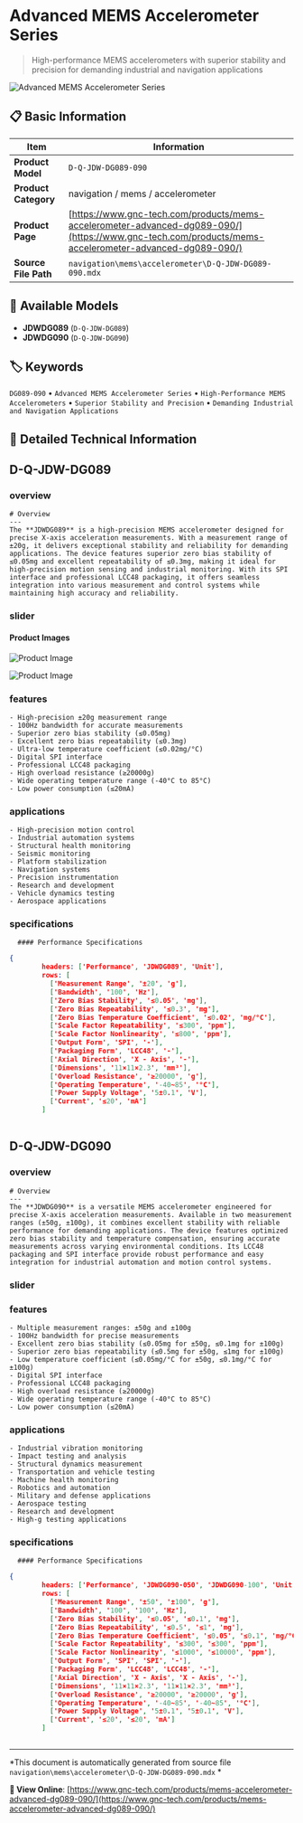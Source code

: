 # Advanced MEMS Accelerometer Series

> High-performance MEMS accelerometers with superior stability and precision for demanding industrial and navigation applications

![Advanced MEMS Accelerometer Series](https://www.gnc-tech.com/images/products/navigation/mems/accelerometer/D-Q-JDW-DG089-090/D-Q-JDW-DG089-090.webp)

## 📋 Basic Information

| Item | Information |
|------|------|
| **Product Model** | `D-Q-JDW-DG089-090` |
| **Product Category** | navigation / mems / accelerometer |
| **Product Page** | [https://www.gnc-tech.com/products/mems-accelerometer-advanced-dg089-090/](https://www.gnc-tech.com/products/mems-accelerometer-advanced-dg089-090/) |
| **Source File Path** | `navigation\mems\accelerometer\D-Q-JDW-DG089-090.mdx` |

## 🔧 Available Models

- **JDWDG089** (`D-Q-JDW-DG089`)
- **JDWDG090** (`D-Q-JDW-DG090`)

## 🏷️ Keywords

`DG089-090` • `Advanced MEMS Accelerometer Series` • `High-Performance MEMS Accelerometers` • `Superior Stability and Precision` • `Demanding Industrial and Navigation Applications`

## 📖 Detailed Technical Information


## D-Q-JDW-DG089

  
### overview

    # Overview
    ---
    The **JDWDG089** is a high-precision MEMS accelerometer designed for precise X-axis acceleration measurements. With a measurement range of ±20g, it delivers exceptional stability and reliability for demanding applications. The device features superior zero bias stability of ≤0.05mg and excellent repeatability of ≤0.3mg, making it ideal for high-precision motion sensing and industrial monitoring. With its SPI interface and professional LCC48 packaging, it offers seamless integration into various measurement and control systems while maintaining high accuracy and reliability.
  

  
### slider

    
#### Product Images

![Product Image](https://www.gnc-tech.com/images/products/D-Q-JDW-DG089-090-Slide-01.webp)

![Product Image](https://www.gnc-tech.com/images/products/D-Q-JDW-DG089-090-Slide-02.webp)


  

  
### features

    - High-precision ±20g measurement range
    - 100Hz bandwidth for accurate measurements
    - Superior zero bias stability (≤0.05mg)
    - Excellent zero bias repeatability (≤0.3mg)
    - Ultra-low temperature coefficient (≤0.02mg/°C)
    - Digital SPI interface
    - Professional LCC48 packaging
    - High overload resistance (≥20000g)
    - Wide operating temperature range (-40°C to 85°C)
    - Low power consumption (≤20mA)
  

  
### applications

    - High-precision motion control
    - Industrial automation systems
    - Structural health monitoring
    - Seismic monitoring
    - Platform stabilization
    - Navigation systems
    - Precision instrumentation
    - Research and development
    - Vehicle dynamics testing
    - Aerospace applications
  

  
### specifications

    
      #### Performance Specifications
      
```json
{
        headers: ['Performance', 'JDWDG089', 'Unit'],
        rows: [
          ['Measurement Range', '±20', 'g'],
          ['Bandwidth', '100', 'Hz'],
          ['Zero Bias Stability', '≤0.05', 'mg'],
          ['Zero Bias Repeatability', '≤0.3', 'mg'],
          ['Zero Bias Temperature Coefficient', '≤0.02', 'mg/°C'],
          ['Scale Factor Repeatability', '≤300', 'ppm'],
          ['Scale Factor Nonlinearity', '≤800', 'ppm'],
          ['Output Form', 'SPI', '-'],
          ['Packaging Form', 'LCC48', '-'],
          ['Axial Direction', 'X - Axis', '-'],
          ['Dimensions', '11×11×2.3', 'mm³'],
          ['Overload Resistance', '≥20000', 'g'],
          ['Operating Temperature', '-40~85', '°C'],
          ['Power Supply Voltage', '5±0.1', 'V'],
          ['Current', '≤20', 'mA']
        ]
      
```

    
  



## D-Q-JDW-DG090

  
### overview

    # Overview
    ---
    The **JDWDG090** is a versatile MEMS accelerometer engineered for precise X-axis acceleration measurements. Available in two measurement ranges (±50g, ±100g), it combines excellent stability with reliable performance for demanding applications. The device features optimized zero bias stability and temperature compensation, ensuring accurate measurements across varying environmental conditions. Its LCC48 packaging and SPI interface provide robust performance and easy integration for industrial automation and motion control systems.
  

  
### slider


  
### features

    - Multiple measurement ranges: ±50g and ±100g
    - 100Hz bandwidth for precise measurements
    - Excellent zero bias stability (≤0.05mg for ±50g, ≤0.1mg for ±100g)
    - Superior zero bias repeatability (≤0.5mg for ±50g, ≤1mg for ±100g)
    - Low temperature coefficient (≤0.05mg/°C for ±50g, ≤0.1mg/°C for ±100g)
    - Digital SPI interface
    - Professional LCC48 packaging
    - High overload resistance (≥20000g)
    - Wide operating temperature range (-40°C to 85°C)
    - Low power consumption (≤20mA)
  

  
### applications

    - Industrial vibration monitoring
    - Impact testing and analysis
    - Structural dynamics measurement
    - Transportation and vehicle testing
    - Machine health monitoring
    - Robotics and automation
    - Military and defense applications
    - Aerospace testing
    - Research and development
    - High-g testing applications
  

  
### specifications

    
      #### Performance Specifications
      
```json
{
        headers: ['Performance', 'JDWDG090-050', 'JDWDG090-100', 'Unit'],
        rows: [
          ['Measurement Range', '±50', '±100', 'g'],
          ['Bandwidth', '100', '100', 'Hz'],
          ['Zero Bias Stability', '≤0.05', '≤0.1', 'mg'],
          ['Zero Bias Repeatability', '≤0.5', '≤1', 'mg'],
          ['Zero Bias Temperature Coefficient', '≤0.05', '≤0.1', 'mg/°C'],
          ['Scale Factor Repeatability', '≤300', '≤300', 'ppm'],
          ['Scale Factor Nonlinearity', '≤1000', '≤10000', 'ppm'],
          ['Output Form', 'SPI', 'SPI', '-'],
          ['Packaging Form', 'LCC48', 'LCC48', '-'],
          ['Axial Direction', 'X - Axis', 'X - Axis', '-'],
          ['Dimensions', '11×11×2.3', '11×11×2.3', 'mm³'],
          ['Overload Resistance', '≥20000', '≥20000', 'g'],
          ['Operating Temperature', '-40~85', '-40~85', '°C'],
          ['Power Supply Voltage', '5±0.1', '5±0.1', 'V'],
          ['Current', '≤20', '≤20', 'mA']
        ]
      
```

    
  

---

*This document is automatically generated from source file `navigation\mems\accelerometer\D-Q-JDW-DG089-090.mdx` *

**🔗 View Online**: [https://www.gnc-tech.com/products/mems-accelerometer-advanced-dg089-090/](https://www.gnc-tech.com/products/mems-accelerometer-advanced-dg089-090/)
